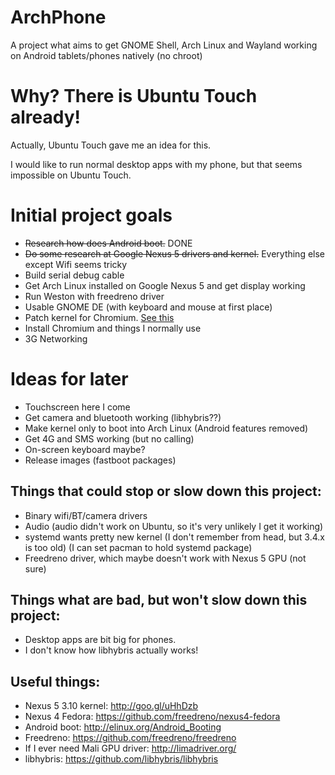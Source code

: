 # ArchPhone
A project what aims to get GNOME Shell, Arch Linux and Wayland working on Android tablets/phones natively (no chroot)

# Why? There is Ubuntu Touch already!
Actually, Ubuntu Touch gave me an idea for this.

I would like to run normal desktop apps with my phone, but that seems impossible on Ubuntu Touch.

# Initial project goals
- ~~Research how does Android boot.~~ DONE
- ~~Do some research at Google Nexus 5 drivers and kernel.~~ Everything else except Wifi seems tricky
- Build serial debug cable
- Get Arch Linux installed on Google Nexus 5 and get display working
- Run Weston with freedreno driver
- Usable GNOME DE (with keyboard and mouse at first place)
- Patch kernel for Chromium. [See this](http://www.phoronix.com/scan.php?page=news_item&px=Google-Chrome-TSYNC-Kernel)
- Install Chromium and things I normally use
- 3G Networking

# Ideas for later
- Touchscreen here I come
- Get camera and bluetooth working (libhybris??)
- Make kernel only to boot into Arch Linux (Android features removed)
- Get 4G and SMS working (but no calling)
- On-screen keyboard maybe?
- Release images (fastboot packages)

## Things that could stop or slow down this project:
- Binary wifi/BT/camera drivers
- Audio (audio didn't work on Ubuntu, so it's very unlikely I get it working)
- systemd wants pretty new kernel (I don't remember from head, but 3.4.x is too old) (I can set pacman to hold systemd package)
- Freedreno driver, which maybe doesn't work with Nexus 5 GPU (not sure)

## Things what are bad, but won't slow down this project:
- Desktop apps are bit big for phones.
- I don't know how libhybris actually works!


## Useful things:
- Nexus 5 3.10 kernel: http://goo.gl/uHhDzb
- Nexus 4 Fedora: https://github.com/freedreno/nexus4-fedora
- Android boot: http://elinux.org/Android_Booting
- Freedreno: https://github.com/freedreno/freedreno
- If I ever need Mali GPU driver: http://limadriver.org/
- libhybris: https://github.com/libhybris/libhybris
